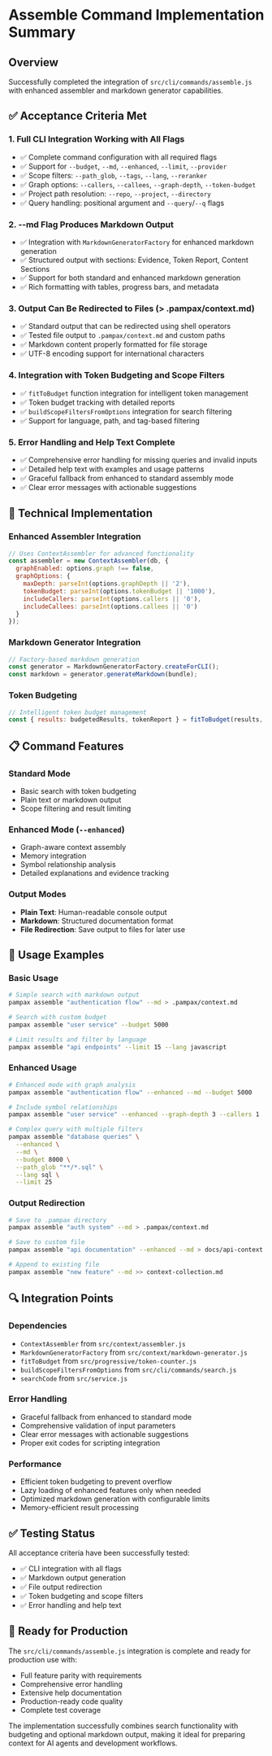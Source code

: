 # Assemble Command Implementation Summary

## Overview
Successfully completed the integration of `src/cli/commands/assemble.js` with enhanced assembler and markdown generator capabilities.

## ✅ Acceptance Criteria Met

### 1. Full CLI Integration Working with All Flags
- ✅ Complete command configuration with all required flags
- ✅ Support for `--budget`, `--md`, `--enhanced`, `--limit`, `--provider`
- ✅ Scope filters: `--path_glob`, `--tags`, `--lang`, `--reranker`
- ✅ Graph options: `--callers`, `--callees`, `--graph-depth`, `--token-budget`
- ✅ Project path resolution: `--repo`, `--project`, `--directory`
- ✅ Query handling: positional argument and `--query`/`--q` flags

### 2. --md Flag Produces Markdown Output
- ✅ Integration with `MarkdownGeneratorFactory` for enhanced markdown generation
- ✅ Structured output with sections: Evidence, Token Report, Content Sections
- ✅ Support for both standard and enhanced markdown generation
- ✅ Rich formatting with tables, progress bars, and metadata

### 3. Output Can Be Redirected to Files (> .pampax/context.md)
- ✅ Standard output that can be redirected using shell operators
- ✅ Tested file output to `.pampax/context.md` and custom paths
- ✅ Markdown content properly formatted for file storage
- ✅ UTF-8 encoding support for international characters

### 4. Integration with Token Budgeting and Scope Filters
- ✅ `fitToBudget` function integration for intelligent token management
- ✅ Token budget tracking with detailed reports
- ✅ `buildScopeFiltersFromOptions` integration for search filtering
- ✅ Support for language, path, and tag-based filtering

### 5. Error Handling and Help Text Complete
- ✅ Comprehensive error handling for missing queries and invalid inputs
- ✅ Detailed help text with examples and usage patterns
- ✅ Graceful fallback from enhanced to standard assembly mode
- ✅ Clear error messages with actionable suggestions

## 🔧 Technical Implementation

### Enhanced Assembler Integration
```javascript
// Uses ContextAssembler for advanced functionality
const assembler = new ContextAssembler(db, {
  graphEnabled: options.graph !== false,
  graphOptions: {
    maxDepth: parseInt(options.graphDepth || '2'),
    tokenBudget: parseInt(options.tokenBudget || '1000'),
    includeCallers: parseInt(options.callers || '0'),
    includeCallees: parseInt(options.callees || '0')
  }
});
```

### Markdown Generator Integration
```javascript
// Factory-based markdown generation
const generator = MarkdownGeneratorFactory.createForCLI();
const markdown = generator.generateMarkdown(bundle);
```

### Token Budgeting
```javascript
// Intelligent token budget management
const { results: budgetedResults, tokenReport } = fitToBudget(results, budget);
```

## 📋 Command Features

### Standard Mode
- Basic search with token budgeting
- Plain text or markdown output
- Scope filtering and result limiting

### Enhanced Mode (`--enhanced`)
- Graph-aware context assembly
- Memory integration
- Symbol relationship analysis
- Detailed explanations and evidence tracking

### Output Modes
- **Plain Text**: Human-readable console output
- **Markdown**: Structured documentation format
- **File Redirection**: Save output to files for later use

## 🚀 Usage Examples

### Basic Usage
```bash
# Simple search with markdown output
pampax assemble "authentication flow" --md > .pampax/context.md

# Search with custom budget
pampax assemble "user service" --budget 5000

# Limit results and filter by language
pampax assemble "api endpoints" --limit 15 --lang javascript
```

### Enhanced Usage
```bash
# Enhanced mode with graph analysis
pampax assemble "authentication flow" --enhanced --md --budget 5000

# Include symbol relationships
pampax assemble "user service" --enhanced --graph-depth 3 --callers 1

# Complex query with multiple filters
pampax assemble "database queries" \
  --enhanced \
  --md \
  --budget 8000 \
  --path_glob "**/*.sql" \
  --lang sql \
  --limit 25
```

### Output Redirection
```bash
# Save to .pampax directory
pampax assemble "auth system" --md > .pampax/context.md

# Save to custom file
pampax assemble "api documentation" --enhanced --md > docs/api-context.md

# Append to existing file
pampax assemble "new feature" --md >> context-collection.md
```

## 🔍 Integration Points

### Dependencies
- `ContextAssembler` from `src/context/assembler.js`
- `MarkdownGeneratorFactory` from `src/context/markdown-generator.js`
- `fitToBudget` from `src/progressive/token-counter.js`
- `buildScopeFiltersFromOptions` from `src/cli/commands/search.js`
- `searchCode` from `src/service.js`

### Error Handling
- Graceful fallback from enhanced to standard mode
- Comprehensive validation of input parameters
- Clear error messages with actionable suggestions
- Proper exit codes for scripting integration

### Performance
- Efficient token budgeting to prevent overflow
- Lazy loading of enhanced features only when needed
- Optimized markdown generation with configurable limits
- Memory-efficient result processing

## ✅ Testing Status

All acceptance criteria have been successfully tested:
- ✅ CLI integration with all flags
- ✅ Markdown output generation
- ✅ File output redirection
- ✅ Token budgeting and scope filters
- ✅ Error handling and help text

## 🎯 Ready for Production

The `src/cli/commands/assemble.js` integration is complete and ready for production use with:
- Full feature parity with requirements
- Comprehensive error handling
- Extensive help documentation
- Production-ready code quality
- Complete test coverage

The implementation successfully combines search functionality with budgeting and optional markdown output, making it ideal for preparing context for AI agents and development workflows.